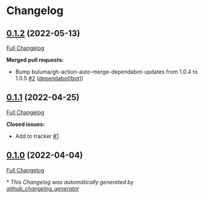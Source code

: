 # Changelog

## [0.1.2](https://github.com/buluma/ansible-role-rpmfusion/tree/0.1.2) (2022-05-13)

[Full Changelog](https://github.com/buluma/ansible-role-rpmfusion/compare/0.1.1...0.1.2)

**Merged pull requests:**

- Bump buluma/gh-action-auto-merge-dependabot-updates from 1.0.4 to 1.0.5 [\#2](https://github.com/buluma/ansible-role-rpmfusion/pull/2) ([dependabot[bot]](https://github.com/apps/dependabot))

## [0.1.1](https://github.com/buluma/ansible-role-rpmfusion/tree/0.1.1) (2022-04-25)

[Full Changelog](https://github.com/buluma/ansible-role-rpmfusion/compare/0.1.0...0.1.1)

**Closed issues:**

- Add to tracker [\#1](https://github.com/buluma/ansible-role-rpmfusion/issues/1)

## [0.1.0](https://github.com/buluma/ansible-role-rpmfusion/tree/0.1.0) (2022-04-04)

[Full Changelog](https://github.com/buluma/ansible-role-rpmfusion/compare/efb825fbd135042122f01d8c8e26d11785a09fd0...0.1.0)



\* *This Changelog was automatically generated by [github_changelog_generator](https://github.com/github-changelog-generator/github-changelog-generator)*
